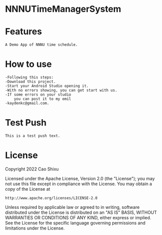 # NNNUTimeManagerSystem

Features
========
    A Demo App of NNNU time schedule.
How to use
==========
    -Following this steps:
    -Download this project.
    -Start your Android Studio opening it.
    -With no errors showing, you can get start with us.
    -If some errors on your studio
        you can post it to my emil
    -kaydenkc@gmail.com.
Test Push
========
    This is a test push text.

License
=======
Copyright 2022 Cao Shixu

Licensed under the Apache License, Version 2.0 (the "License");
you may not use this file except in compliance with the License.
You may obtain a copy of the License at

    http://www.apache.org/licenses/LICENSE-2.0

Unless required by applicable law or agreed to in writing, software
distributed under the License is distributed on an "AS IS" BASIS,
WITHOUT WARRANTIES OR CONDITIONS OF ANY KIND, either express or implied.
See the License for the specific language governing permissions and
limitations under the License.
